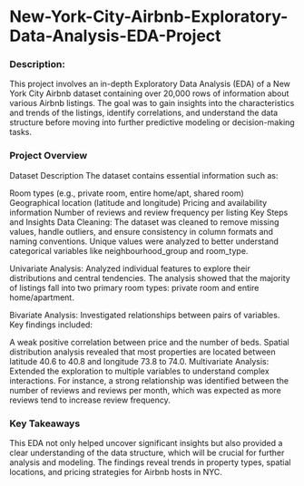 # New-York-City-Airbnb-Exploratory-Data-Analysis-EDA-Project
### Description:
This project involves an in-depth Exploratory Data Analysis (EDA) of a New York City Airbnb dataset containing over 20,000 rows of information about various Airbnb listings. The goal was to gain insights into the characteristics and trends of the listings, identify correlations, and understand the data structure before moving into further predictive modeling or decision-making tasks.

### Project Overview
Dataset Description
The dataset contains essential information such as:

Room types (e.g., private room, entire home/apt, shared room)
Geographical location (latitude and longitude)
Pricing and availability information
Number of reviews and review frequency per listing
Key Steps and Insights
Data Cleaning: The dataset was cleaned to remove missing values, handle outliers, and ensure consistency in column formats and naming conventions. Unique values were analyzed to better understand categorical variables like neighbourhood_group and room_type.

Univariate Analysis: Analyzed individual features to explore their distributions and central tendencies. The analysis showed that the majority of listings fall into two primary room types: private room and entire home/apartment.

Bivariate Analysis: Investigated relationships between pairs of variables. Key findings included:

A weak positive correlation between price and the number of beds.
Spatial distribution analysis revealed that most properties are located between latitude 40.6 to 40.8 and longitude 73.8 to 74.0.
Multivariate Analysis: Extended the exploration to multiple variables to understand complex interactions. For instance, a strong relationship was identified between the number of reviews and reviews per month, which was expected as more reviews tend to increase review frequency.

### Key Takeaways
This EDA not only helped uncover significant insights but also provided a clear understanding of the data structure, which will be crucial for further analysis and modeling. The findings reveal trends in property types, spatial locations, and pricing strategies for Airbnb hosts in NYC.
